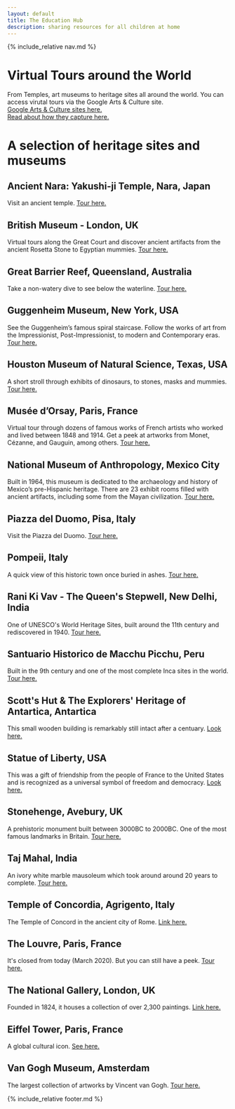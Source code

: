 ```yaml
---
layout: default
title: The Education Hub
description: sharing resources for all children at home
---
```


{% include_relative nav.md %}

# Virtual Tours around the World
From Temples, art museums to heritage sites all around the world. You can access virutal tours via the Google Arts & Culture site. 
<br>[Google Arts & Culture sites here.](https://artsandculture.google.com/search/streetview?hl=en)
<br>[Read about how they capture here.](https://artsandculture.google.com/project/openheritage)


# A selection of heritage sites and museums

## Ancient Nara: Yakushi-ji Temple, Nara, Japan
Visit an ancient temple. [Tour here.](https://artsandculture.google.com/streetview/ancient-nara-yakushi-ji-temple/MgGege7HM9Ja8w?hl=en&sv_lng=135.7844693898109&sv_lat=34.66823987034128&sv_h=115.59&sv_p=17.36&sv_pid=fk3GiyGT4LtRsiwlVZ89sg&sv_z=1)

## British Museum - London, UK
Virtual tours along the Great Court and discover ancient artifacts from the ancient Rosetta Stone to Egyptian mummies. [Tour here.](https://britishmuseum.withgoogle.com)

## Great Barrier Reef, Queensland, Australia
Take a non-watery dive to see below the waterline. [Tour here.](https://artsandculture.google.com/streetview/great-barrier-reef/zgGFG_Mu3kqWEw?hl=en&sv_lng=152.7169205864063&sv_lat=-24.11509362375578&sv_h=206&sv_p=14&sv_pid=CAoSLEFGMVFpcE15cXoxTFBOdWVkeEVLakVad2VqQU4zTHl6bGpWZjc4QV9SY1Fw&sv_z=1)

## Guggenheim Museum, New York, USA
See the Guggenheim’s famous spiral staircase. Follow the works of art from the Impressionist, Post-Impressionist, to modern and Contemporary eras. [Tour here.](https://artsandculture.google.com/streetview/solomon-r-guggenheim-museum-interior-streetview/jAHfbv3JGM2KaQ?hl=en&sv_lng=-73.95902634325634&sv_lat=40.78285751667664&sv_h=30.75703204567916&sv_p=0.06928383072430222&sv_pid=MfnUmHRyOSzMtY3vtYU05g&sv_z=0.9645743015259163)

## Houston Museum of Natural Science, Texas, USA
A short stroll through exhibits of dinosaurs, to stones, masks and mummies. [Tour here.](https://artsandculture.google.com/streetview/houston-museum-of-natural-science/_wFlHDt_qUqYXQ?hl=en)

## Musée d’Orsay, Paris, France
Virtual tour through dozens of famous works of French artists who worked and lived between 1848 and 1914. Get a peek at artworks from Monet, Cézanne, and Gauguin, among others. [Tour here.](https://artsandculture.google.com/partner/musee-dorsay-paris?hl=en)

## National Museum of Anthropology, Mexico City
Built in 1964, this museum is dedicated to the archaeology and history of Mexico’s pre-Hispanic heritage. There are 23 exhibit rooms filled with ancient artifacts, including some from the Mayan civilization. [Tour here.](https://artsandculture.google.com/asset/the-national-museum-of-anthropology-mexico-city-ziko-van-dijk-wikimedia-commons/bAGSHRdlzSRcdQ?hl=en)

## Piazza del Duomo, Pisa, Italy
Visit the Piazza del Duomo. [Tour here.](https://artsandculture.google.com/streetview/piazza-del-duomo-pisa/dgGHkwqktuUWXw?hl=en&sv_lng=10.39652648588569&sv_lat=43.72235172664062&sv_h=333.12&sv_p=18.010000000000005&sv_pid=q1a-_kVvsz0Q_nznhgPGpQ&sv_z=1)

## Pompeii, Italy
A quick view of this historic town once buried in ashes. [Tour here.](https://artsandculture.google.com/streetview/pompeii/DQHczKZUoHnwiQ?hl=en)

## Rani Ki Vav - The Queen's Stepwell, New Delhi, India
One of UNESCO's World Heritage Sites, built around the 11th century and rediscovered in 1940. [Tour here.](https://artsandculture.google.com/streetview/rani-ki-vav-the-queen-s-stepwell/SwHoqaQRCBDCdw?hl=en&sv_lng=72.10189973772049&sv_lat=23.85891916904759&sv_h=260.8742499887913&sv_p=1.1420150471925012&sv_pid=mw-E3T4d8nEAAAQfCPVuUQ&sv_z=1)

## Santuario Historico de Macchu Picchu, Peru
Built in the 9th century and one of the most complete Inca sites in the world. [Tour here.](https://artsandculture.google.com/streetview/santuario-historico-de-machu-picchu-casa-de-los-nobles/aQFExMrHgP-cnQ?hl=en&sv_lng=-72.5449748168174&sv_lat=-13.16402863344787&sv_h=31.918588232245124&sv_p=-8.547736183766347&sv_pid=7Teak5G7DlGXB9DTZSjEEQ&sv_z=0.09791375652692436)

## Scott's Hut & The Explorers' Heritage of Antartica, Antartica
This small wooden building is remarkably still intact after a centuary. [Look here.](https://artsandculture.google.com/streetview/scott’s-hut-and-the-explorers’-heritage-of-antarctica/-QHJG7iL5SEooQ?hl=en&sv_lng=166.1677535567861&sv_lat=-77.55300321269533&sv_h=175.89806982309605&sv_p=16.961623703223594&sv_pid=UK5uoZmZ2JZr031JLR_WSQ&sv_z=0.9962276583886238)

## Statue of Liberty, USA
This was a gift of friendship from the people of France to the United States and is recognized as a universal symbol of freedom and democracy. [Look here.](https://artsandculture.google.com/streetview/statue-of-liberty/QwHgbIESI1SWgQ?hl=en)

## Stonehenge, Avebury, UK
A prehistoric monument built between 3000BC to 2000BC. One of the most famous landmarks in Britain. [Tour here.](https://artsandculture.google.com/streetview/stonehenge-avebury/TwED7nyNxm_hxg?hl=en)

## Taj Mahal, India
An ivory white marble mausoleum which took around around 20 years to complete. [Tour here.](https://artsandculture.google.com/streetview/taj-mahal-minar/QgGWJhqo2eegXA?hl=en)

## Temple of Concordia, Agrigento, Italy
The Temple of Concord in the ancient city of Rome. [Link here.](https://artsandculture.google.com/streetview/temple-of-concordia/FQEHXZ1xkwspYA?hl=en&sv_lng=13.59232671223065&sv_lat=37.28955359894309&sv_h=316&sv_p=0&sv_pid=T_39gANTWf4AAAQvO6pp7g&sv_z=1)

## The Louvre, Paris, France
It's closed from today (March 2020). But you can still have a peek. [Tour here.](https://www.louvre.fr/en/visites-en-ligne)

## The National Gallery, London, UK
Founded in 1824, it houses a collection of over 2,300 paintings. [Link here.](https://artsandculture.google.com/partner/the-national-gallery-london?hl=en)

## Eiffel Tower, Paris, France
A global cultural icon. [See here.](https://artsandculture.google.com/streetview/tour-eiffel/sAHt5Gv4YGH84Q?hl=en&sv_lng=2.294697006132574&sv_lat=48.85816565109427&sv_h=140.28322851810307&sv_p=-7.801107594773541&sv_pid=Pe03wIAND2EexK9lTcxm0w&sv_z=1)

## Van Gogh Museum, Amsterdam
The largest collection of artworks by Vincent van Gogh. [Tour here.](https://artsandculture.google.com/partner/van-gogh-museum?hl=en)

{% include_relative footer.md %}
